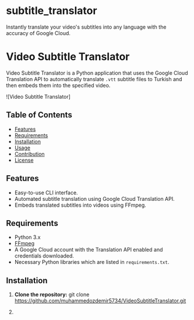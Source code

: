# subtitle_translator
Instantly translate your video's  subtitles into any language with the accuracy of Google Cloud.
# Video Subtitle Translator

Video Subtitle Translator is a Python application that uses the Google Cloud Translation API to automatically translate `.vtt` subtitle files to Turkish and then embeds them into the specified video.

![Video Subtitle Translator]

## Table of Contents

- [Features](#features)
- [Requirements](#requirements)
- [Installation](#installation)
- [Usage](#usage)
- [Contribution](#contribution)
- [License](#license)

## Features

- Easy-to-use CLI interface.
- Automated subtitle translation using Google Cloud Translation API.
- Embeds translated subtitles into videos using FFmpeg.

## Requirements

- Python 3.x
- [FFmpeg](https://ffmpeg.org/download.html)
- A Google Cloud account with the Translation API enabled and credentials downloaded.
- Necessary Python libraries which are listed in `requirements.txt`.

## Installation

1. **Clone the repository:**
   git clone https://github.com/muhammedozdemir5734/VideoSubtitleTranslator.git

2. 
